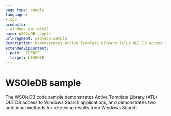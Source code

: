 ```yaml
---
page_type: sample
languages:
- cpp
products:
- windows-api-win32
name: WSOleDB sample
urlFragment: wsoledb-sample
description: Demonstrates Active Template Library (ATL) OLE DB access to Windows Search applications, and demonstrates two additional methods for retrieving results from Windows Search. 
extendedZipContent:
- path: LICENSE
  target: LICENSE
---
```


# WSOleDB sample

The WSOleDB code sample demonstrates Active Template Library (ATL) OLE DB access to Windows Search applications, and demonstrates two additional methods for retrieving results from Windows Search.

